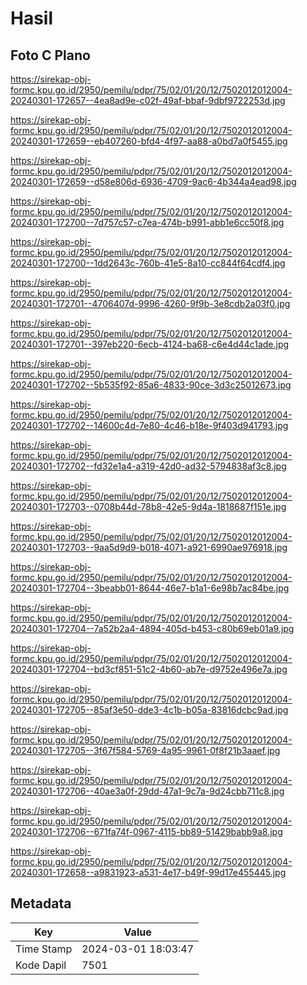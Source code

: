# Hasil

## Foto C Plano

https://sirekap-obj-formc.kpu.go.id/2950/pemilu/pdpr/75/02/01/20/12/7502012012004-20240301-172657--4ea8ad9e-c02f-49af-bbaf-9dbf9722253d.jpg

https://sirekap-obj-formc.kpu.go.id/2950/pemilu/pdpr/75/02/01/20/12/7502012012004-20240301-172659--eb407260-bfd4-4f97-aa88-a0bd7a0f5455.jpg

https://sirekap-obj-formc.kpu.go.id/2950/pemilu/pdpr/75/02/01/20/12/7502012012004-20240301-172659--d58e806d-6936-4709-9ac6-4b344a4ead98.jpg

https://sirekap-obj-formc.kpu.go.id/2950/pemilu/pdpr/75/02/01/20/12/7502012012004-20240301-172700--7d757c57-c7ea-474b-b991-abb1e6cc50f8.jpg

https://sirekap-obj-formc.kpu.go.id/2950/pemilu/pdpr/75/02/01/20/12/7502012012004-20240301-172700--1dd2643c-760b-41e5-8a10-cc844f64cdf4.jpg

https://sirekap-obj-formc.kpu.go.id/2950/pemilu/pdpr/75/02/01/20/12/7502012012004-20240301-172701--4706407d-9996-4260-9f9b-3e8cdb2a03f0.jpg

https://sirekap-obj-formc.kpu.go.id/2950/pemilu/pdpr/75/02/01/20/12/7502012012004-20240301-172701--397eb220-6ecb-4124-ba68-c6e4d44c1ade.jpg

https://sirekap-obj-formc.kpu.go.id/2950/pemilu/pdpr/75/02/01/20/12/7502012012004-20240301-172702--5b535f92-85a6-4833-90ce-3d3c25012673.jpg

https://sirekap-obj-formc.kpu.go.id/2950/pemilu/pdpr/75/02/01/20/12/7502012012004-20240301-172702--14600c4d-7e80-4c46-b18e-9f403d941793.jpg

https://sirekap-obj-formc.kpu.go.id/2950/pemilu/pdpr/75/02/01/20/12/7502012012004-20240301-172702--fd32e1a4-a319-42d0-ad32-5794838af3c8.jpg

https://sirekap-obj-formc.kpu.go.id/2950/pemilu/pdpr/75/02/01/20/12/7502012012004-20240301-172703--0708b44d-78b8-42e5-9d4a-1818687f151e.jpg

https://sirekap-obj-formc.kpu.go.id/2950/pemilu/pdpr/75/02/01/20/12/7502012012004-20240301-172703--9aa5d9d9-b018-4071-a921-6990ae976918.jpg

https://sirekap-obj-formc.kpu.go.id/2950/pemilu/pdpr/75/02/01/20/12/7502012012004-20240301-172704--3beabb01-8644-46e7-b1a1-6e98b7ac84be.jpg

https://sirekap-obj-formc.kpu.go.id/2950/pemilu/pdpr/75/02/01/20/12/7502012012004-20240301-172704--7a52b2a4-4894-405d-b453-c80b69eb01a9.jpg

https://sirekap-obj-formc.kpu.go.id/2950/pemilu/pdpr/75/02/01/20/12/7502012012004-20240301-172704--bd3cf851-51c2-4b60-ab7e-d9752e496e7a.jpg

https://sirekap-obj-formc.kpu.go.id/2950/pemilu/pdpr/75/02/01/20/12/7502012012004-20240301-172705--85af3e50-dde3-4c1b-b05a-83816dcbc9ad.jpg

https://sirekap-obj-formc.kpu.go.id/2950/pemilu/pdpr/75/02/01/20/12/7502012012004-20240301-172705--3f67f584-5769-4a95-9961-0f8f21b3aaef.jpg

https://sirekap-obj-formc.kpu.go.id/2950/pemilu/pdpr/75/02/01/20/12/7502012012004-20240301-172706--40ae3a0f-29dd-47a1-9c7a-9d24cbb711c8.jpg

https://sirekap-obj-formc.kpu.go.id/2950/pemilu/pdpr/75/02/01/20/12/7502012012004-20240301-172706--671fa74f-0967-4115-bb89-51429babb9a8.jpg

https://sirekap-obj-formc.kpu.go.id/2950/pemilu/pdpr/75/02/01/20/12/7502012012004-20240301-172658--a9831923-a531-4e17-b49f-99d17e455445.jpg


## Metadata

| Key        | Value               |
| ---------- | ------------------- |
| Time Stamp | 2024-03-01 18:03:47 |
| Kode Dapil | 7501                |




